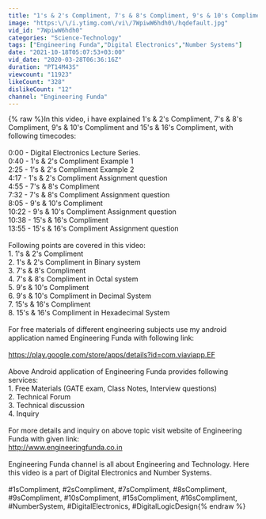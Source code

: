 ```yaml
---
title: "1's & 2's Compliment, 7's & 8's Compliment, 9's & 10's Compliment and 15's & 16's Compliment"
image: "https:\/\/i.ytimg.com\/vi\/7WpiwW6hdh0\/hqdefault.jpg"
vid_id: "7WpiwW6hdh0"
categories: "Science-Technology"
tags: ["Engineering Funda","Digital Electronics","Number Systems"]
date: "2021-10-18T05:07:53+03:00"
vid_date: "2020-03-28T06:36:16Z"
duration: "PT14M43S"
viewcount: "11923"
likeCount: "328"
dislikeCount: "12"
channel: "Engineering Funda"
---
```

{% raw %}In this video, i have explained 1's &amp; 2's Compliment, 7's &amp; 8's Compliment, 9's &amp; 10's Compliment and 15's &amp; 16's Compliment, with following timecodes: <br /><br />0:00 - Digital Electronics Lecture Series.<br />0:40 - 1's &amp; 2's Compliment Example 1<br />2:25 - 1's &amp; 2's Compliment Example 2<br />4:17 - 1's &amp; 2's Compliment Assignment question<br />4:55 - 7's &amp; 8's Compliment <br />7:32 - 7's &amp; 8's Compliment Assignment question<br />8:05 - 9's &amp; 10's Compliment <br />10:22 - 9's &amp; 10's Compliment Assignment question<br />10:38 - 15's &amp; 16's Compliment <br />13:55 - 15's &amp; 16's Compliment Assignment question<br /><br />Following points are covered in this video:<br />1. 1's &amp; 2's Compliment<br />2. 1's &amp; 2's Compliment in Binary system<br />3. 7's &amp; 8's Compliment <br />4. 7's &amp; 8's Compliment in Octal system<br />5. 9's &amp; 10's Compliment  <br />6. 9's &amp; 10's Compliment in Decimal System<br />7. 15's &amp; 16's Compliment<br />8. 15's &amp; 16's Compliment in Hexadecimal System<br /><br />For free materials of different engineering subjects use my android application named Engineering Funda with following link: <br /><br /><a rel="nofollow" target="blank" href="https://play.google.com/store/apps/details?id=com.viaviapp.EF">https://play.google.com/store/apps/details?id=com.viaviapp.EF</a> <br /><br />Above Android application of Engineering Funda provides following services:<br />1. Free Materials (GATE exam, Class Notes, Interview questions)<br />2. Technical Forum<br />3. Technical discussion<br />4. Inquiry<br /><br />For more details and inquiry on above topic visit website of Engineering Funda with given link: <br /><a rel="nofollow" target="blank" href="http://www.engineeringfunda.co.in">http://www.engineeringfunda.co.in</a><br /><br />Engineering Funda channel is all about Engineering and Technology. Here this video is a part of Digital Electronics and Number Systems.<br /><br />#1sCompliment, #2sCompliment, #7sCompliment, #8sCompliment, #9sCompliment, #10sCompliment, #15sCompliment, #16sCompliment, #NumberSystem, #DigitalElectronics, #DigitalLogicDesign{% endraw %}
